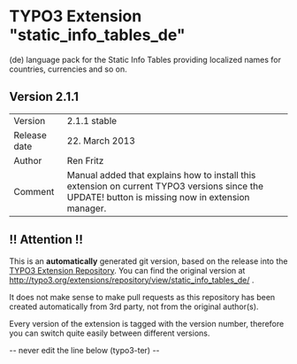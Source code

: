 # TYPO3 Extension "static_info_tables_de"
(de) language pack for the Static Info Tables providing localized names for countries, currencies and so on.

## Version 2.1.1




<table>
	<tr><td>Version</td><td>2.1.1 stable</td></tr>
	<tr><td>Release date</td><td>22. March 2013</td></tr>
	<tr><td>Author</td><td>Ren Fritz</td></tr>
	<tr><td>Comment</td><td>Manual added that explains how to install this extension on current TYPO3 versions since the UPDATE! button is missing now in extension manager.</td></tr>
</table>

## !! Attention !!
This is an **automatically** generated git version, based on the release into the [TYPO3 Extension Repository](http://www.typo3.org/extensions/).
You can find the original version at http://typo3.org/extensions/repository/view/static_info_tables_de/ .

It does not make sense to make pull requests as this repository has been created automatically from 3rd party, not from the original author(s).

Every version of the extension is tagged with the version number, therefore you can switch quite easily between different versions.


-- never edit the line below (typo3-ter) --